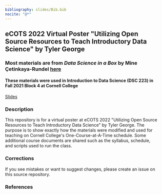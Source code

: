 ```yaml
---
bibliography: slides/Bib.bib
nocite: "@*"
---
```


## eCOTS 2022 Virtual Poster "Utilizing Open Source Resources to Teach Introductory Data Science" by Tyler George

### Most materials are from *Data Science in a Box* by Mine Çetinkaya-Rundel [here](https://datasciencebox.org/) 

#### These materials were used in Introduction to Data Science (DSC 223) in Fall 2021 Block 4 at Cornell College

[Slides]( https://stats-tgeorge.github.io/Utilizing_DS_Resources/slides/poster_slides.html)


### Description
This repository is for a virtual poster at eCOTS 2022 "Utilizing Open Source Resources to Teach Introductory Data Science" by Tyler George. The purpose is to show exactly how the materials were modified and used for teaching on Cornell College's One-Course-at-A-Time schedule. Some additional course documents are shared such as the syllabus, schedule, and scripts used to run the class. 

### Corrections

If you see mistakes or want to suggest changes, please create an issue on this source repository.

### References

